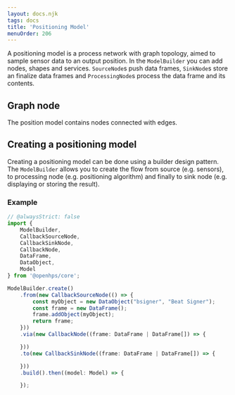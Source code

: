 ```yaml
---
layout: docs.njk
tags: docs
title: 'Positioning Model'
menuOrder: 206
---
```

A positioning model is a process network with graph topology, aimed to sample sensor data to an output position. In the ```ModelBuilder``` you can add nodes, shapes and services. ```SourceNode```s push data frames, ```SinkNode```s store an finalize data frames and ```ProcessingNode```s process the data frame and its contents.

## Graph node
The position model contains nodes connected with edges.

## Creating a positioning model
Creating a positioning model can be done using a builder design pattern. The ```ModelBuilder``` allows you to create the flow from source (e.g. sensors), to processing node (e.g. positioning algorithm) and finally to sink node (e.g. displaying or storing the result).

### Example
```ts twoslash
// @alwaysStrict: false
import { 
    ModelBuilder,
    CallbackSourceNode,
    CallbackSinkNode,
    CallbackNode,
    DataFrame,
    DataObject,
    Model
} from '@openhps/core';

ModelBuilder.create()
    .from(new CallbackSourceNode(() => {
        const myObject = new DataObject("bsigner", "Beat Signer");
        const frame = new DataFrame();
        frame.addObject(myObject);
        return frame;
    }))
    .via(new CallbackNode((frame: DataFrame | DataFrame[]) => {

    }))
    .to(new CallbackSinkNode((frame: DataFrame | DataFrame[]) => {

    }))
    .build().then((model: Model) => {

    });
```